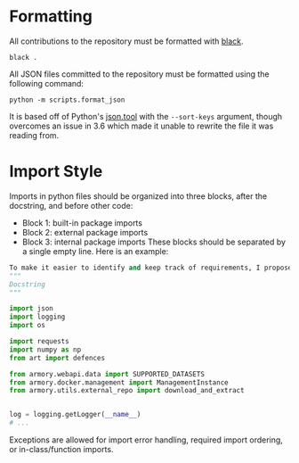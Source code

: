 # Formatting
All contributions to the repository must be formatted with [black](https://github.com/psf/black).
```
black .
```

All JSON files committed to the repository must be formatted using the following command:
```
python -m scripts.format_json
```
It is based off of Python's [json.tool](https://docs.python.org/3/library/json.html#module-json.tool)
with the `--sort-keys` argument, though overcomes an issue in 3.6 which made it unable to rewrite
the file it was reading from.

# Import Style
Imports in python files should be organized into three blocks, after the docstring, and before other code:
* Block 1: built-in package imports
* Block 2: external package imports
* Block 3: internal package imports
These blocks should be separated by a single empty line. Here is an example:
```python
To make it easier to identify and keep track of requirements, I propose the following style for imports:
"""
Docstring
"""

import json
import logging
import os

import requests
import numpy as np
from art import defences

from armory.webapi.data import SUPPORTED_DATASETS                                         
from armory.docker.management import ManagementInstance                                   
from armory.utils.external_repo import download_and_extract


log = logging.getLogger(__name__)
# ...
```

Exceptions are allowed for import error handling, required import ordering, or in-class/function imports.

